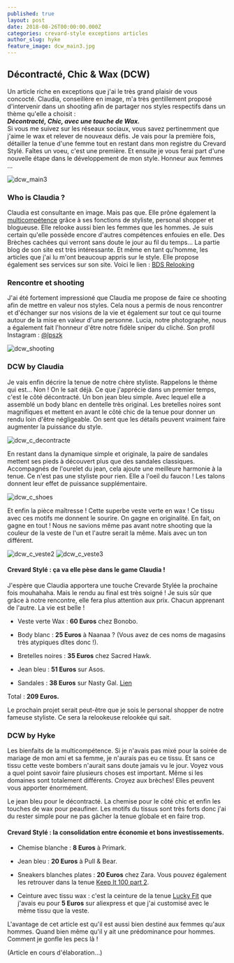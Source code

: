 ```yaml
---
published: true
layout: post
date: 2018-08-26T00:00:00.000Z
categories: crevard-style exceptions articles
author_slug: hyke
feature_image: dcw_main3.jpg
---
```

## Décontracté, Chic & Wax (DCW)

Un article riche en exceptions que j'ai le très grand plaisir de vous concocté. Claudia, conseillère en image, m'a très gentillement proposé d'intervenir dans un shooting afin de partager nos styles respectifs dans un thème qu'elle a choisit :  
***Décontracté, Chic, avec une touche de Wax.***  
Si vous me suivez sur les réseaux sociaux, vous savez pertinemment que j'aime le wax et relever de nouveaux défis. Je vais pour la première fois, détailler la tenue d'une femme tout en restant dans mon registre du Crevard Stylé. Faîtes un voeu, c'est une première. Et ensuite je vous ferai part d'une nouvelle étape dans le développement de mon style. Honneur aux femmes ... 

![dcw_main3]({{site.url}}/{{site.baseurl}}img/dcw_main3.jpg)

### Who is Claudia ?

Claudia est consultante en image. Mais pas que. Elle prône également la [multicompétence](http://www.crevardstyle.com/La-Chance-Selon-Hyke-part-2) grâce à ses fonctions de styliste, personal shopper et blogueuse. Elle relooke aussi bien les femmes que les hommes. Je suis certain qu'elle possède encore d'autres compétences enfouies en elle. Des Brèches cachées qui verront sans doute le jour au fil du temps... La partie blog de son site est très intéressante. Et même en tant qu'homme, les articles que j'ai lu m'ont beaucoup appris sur le style. Elle propose également ses services sur son site. Voici le lien : [BDS Relooking](https://www.bds-relooking.com) 

### Rencontre et shooting

J'ai été fortement impressioné que Claudia me propose de faire ce shooting afin de mettre en valeur nos styles. Cela nous a permis de nous rencontrer et d'échanger sur nos visions de la vie et également sur tout ce qui tourne autour de la mise en valeur d'une personne. Lucia, notre photographe, nous a également fait l'honneur d'être notre fidèle sniper du cliché. Son profil Instagram : [@lpszk](https://www.instagram.com/lpszk)

![dcw_shooting]({{site.url}}/{{site.baseurl}}img/dcw_shooting.jpg)

### DCW by Claudia

Je vais enfin décrire la tenue de notre chère styliste. Rappelons le thème qui est... Non ! On le sait déjà. Ce que j'apprécie dans un premier temps, c'est le côté décontracté. Un bon jean bleu simple. Avec lequel elle a assemblé un body blanc en dentelle très original. Les bretelles noires sont magnifiques et mettent en avant le côté chic de la tenue pour donner un rendu loin d'être négligeable. On sent que les détails peuvent vraiment faire augmenter la puissance du style.

![dcw_c_decontracte]({{site.url}}/{{site.baseurl}}img/dcw_c_decontracte.jpg)

En restant dans la dynamique simple et originale, la paire de sandales mettent ses pieds à découvert plus que des sandales classiques. Accompagnés de l'ourelet du jean, cela ajoute une meilleure harmonie à la tenue. Ce n'est pas une styliste pour rien. Elle a l'oeil du faucon ! Les talons donnent leur effet de puissance supplémentaire.

![dcw_c_shoes]({{site.url}}/{{site.baseurl}}img/dcw_c_shoes.jpg)

Et enfin la pièce maîtresse ! Cette superbe veste verte en wax ! Ce tissu avec ces motifs me donnent le sourire. On gagne en originalité. En fait, on gagne en tout ! Nous ne savions même pas avant notre shooting que la couleur de la veste de l'un et l'autre serait la même. Mais avec un ton différent.

![dcw_c_veste2]({{site.url}}/{{site.baseurl}}img/dcw_c_veste2.jpg)
![dcw_c_veste3]({{site.url}}/{{site.baseurl}}img/dcw_c_veste3.jpg)

#### Crevard Stylé : ça va elle pèse dans le game Claudia !

J'espère que Claudia apportera une touche Crevarde Stylée la prochaine fois mouhahaha. Mais le rendu au final est très soigné ! Je suis sûr que grâce à notre rencontre, elle fera plus attention aux prix. Chacun apprenant de l'autre. La vie est belle !

* Veste verte Wax : **60 Euros** chez Bonobo.

* Body blanc : **25 Euros** à Naanaa ? (Vous avez de ces noms de magasins très atypiques dîtes donc !).

* Bretelles noires : **35 Euros** chez Sacred Hawk.

* Jean bleu : **51 Euros** sur Asos.

* Sandales : **38 Euros** sur Nasty Gal. [Lien](https://www.nastygal.com/eu/loud-and-clear-heel/AGG89851.html)

Total : **209 Euros.**  

Le prochain projet serait peut-être que je sois le personal shopper de notre fameuse styliste. Ce sera la relookeuse relookée qui sait.  

### DCW by Hyke

Les bienfaits de la multicompétence. Si je n'avais pas mixé pour la soirée de mariage de mon ami et sa femme, je n'aurais pas eu ce tissu. Et sans ce tissu cette veste bombers n'aurait sans doute jamais vu le jour. Voyez vous a quel point savoir faire plusieurs choses est important. Même si les domaines sont totalement différents. Croyez aux brèches! Elles peuvent vous apporter énormément. 

Le jean bleu pour le décontracté. La chemise pour le côté chic et enfin les touches de wax pour peaufiner. Les motifs du tissus sont très forts donc j'ai du rester simple pour ne pas gâcher la tenue globale et en faire trop.

#### Crevard Stylé : la consolidation entre économie et bons investissements.

* Chemise blanche : **8 Euros** à Primark.

* Jean bleu : **20 Euros** à Pull & Bear.

* Sneakers blanches plates : **20 Euros** chez Zara. Vous pouvez également les retrouver dans la tenue [Keep It 100 part 2](http://www.crevardstyle.com/Keep-It-100-part-2).

* Ceinture avec tissu wax : c'est la ceinture de la tenue [Lucky Fit](http://www.crevardstyle.com/Lucky-Fit) que j'avais eu pour **5 Euros** sur aliexpress et que j'ai customisé avec le même tissu que la veste.

L'avantage de cet article est qu'il est aussi bien destiné aux femmes qu'aux hommes. Quand bien même qu'il y ait une prédominance pour hommes. Comment je gonfle les pecs là ! 

(Article en cours d'élaboration...)
